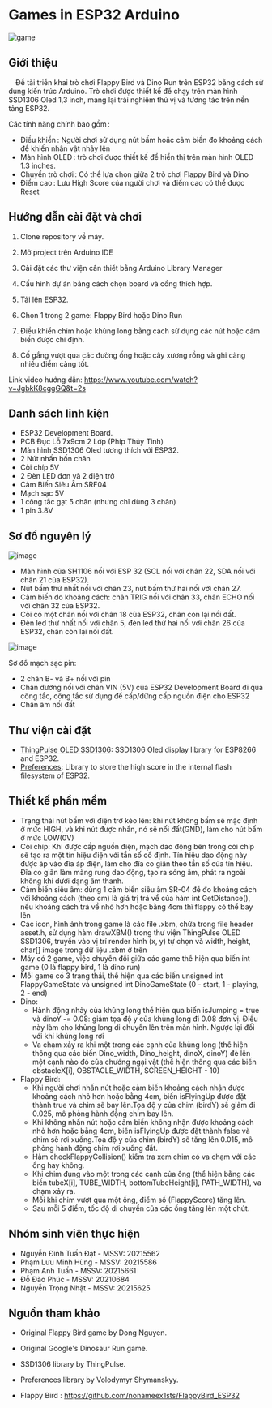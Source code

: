 # Games in ESP32 Arduino

![game](https://github.com/HungHyperX/GamesInESP32-BTLNhung/assets/136741851/aec5e780-e426-4735-95d3-63e418ca2b2e)



## Giới thiệu
&emsp;Đề tài triển khai trò chơi Flappy Bird và Dino Run trên ESP32 bằng cách sử dụng kiến trúc Arduino. Trò chơi được thiết kế để chạy trên màn hình SSD1306 Oled 1,3 inch, mang lại trải nghiệm thú vị và tương tác trên nền tảng ESP32.

Các tính năng chính bao gồm : 
- Điều khiển : Người chơi sử dụng nút bấm hoặc cảm biến đo khoảng cách để khiến nhân vật nhảy lên 
- Màn hình OLED : trò chơi được thiết kế để hiển thị trên màn hình OLED 1.3 inches. 
- Chuyển trò chơi : Có thể lựa chọn giữa 2 trò chơi Flappy Bird và Dino 
- Điểm cao : Lưu High Score của người chơi và điểm cao có thể được Reset

## Hướng dẫn cài đặt và chơi

1. Clone repository về máy.

2. Mở project trên Arduino IDE

3. Cài đặt các thư viện cần thiết bằng Arduino Library Manager

4. Cấu hình dự án bằng cách chọn board và cổng thích hợp.

5. Tải lên ESP32.

6. Chọn 1 trong 2 game: Flappy Bird hoặc Dino Run

7. Điều khiển chim  hoặc khủng long bằng cách sử dụng các nút hoặc cảm biến được chỉ định.

8. Cố gắng vượt qua các đường ống hoặc cây xương rồng và ghi càng nhiều điểm càng tốt.

Link video hướng dẫn: 
https://www.youtube.com/watch?v=JgbkK8cggGQ&t=2s

## Danh sách linh kiện

- ESP32 Development Board.
- PCB Đục Lỗ 7x9cm 2 Lớp (Phíp Thủy Tinh) 
- Màn hình SSD1306 Oled tương thích với ESP32.
- 2 Nút nhấn bốn chân
- Còi chíp 5V
- 2 Đèn LED đơn và 2 điện trở
- Cảm Biến Siêu Âm SRF04
- Mạch sạc 5V
- 1 công tắc gạt 5 chân (nhưng chỉ dùng 3 chân)
- 1 pin 3.8V

## Sơ đồ nguyên lý

![image](https://github.com/HungHyperX/GamesInESP32-BTLNhung/assets/136741851/170443e1-9d3e-4394-997e-8fea894a8980)


- Màn hình của SH1106 nối với ESP 32 (SCL nối với chân 22, SDA nối với chân 21 của ESP32).
- Nút bấm thứ nhất nối với chân 23, nút bấm thứ hai nối với chân 27.
- Cảm biến đo khoảng cách: chân TRIG nối với chân 33, chân ECHO nối với chân 32 của ESP32.
- Còi có một chân nối với chân 18 của ESP32, chân còn lại nối đất.
- Đèn led thứ nhất nối với chân 5, đèn led thứ hai nối với chân 26 của ESP32, chân còn lại nối đất.

![image](https://github.com/HungHyperX/GamesInESP32-BTLNhung/assets/137110849/03d5a613-ba45-4890-9ea4-2948dfb6a1b9)

Sơ đồ mạch sạc pin:
- 2 chân B- và B+ nối với pin
- Chân dương nối với chân VIN (5V) của ESP32 Development Board đi qua công tắc, công tắc sử dụng để cấp/dừng cấp nguồn điện cho ESP32
- Chân âm nối đất  


## Thư viện cài đặt
- [ThingPulse OLED SSD1306](https://github.com/ThingPulse/esp8266-oled-ssd1306.git): SSD1306 Oled display library for ESP8266 and ESP32.
- [Preferences](https://github.com/vshymanskyy/Preferences): Library to store the high score in the internal flash filesystem of ESP32.

## Thiết kế phần mềm

- Trạng thái nút bấm với điện trở kéo lên: khi nút không bấm sẽ mặc định ở mức HIGH, và khi nút được nhấn, nó sẽ nối đất(GND), làm cho nút bấm ở mức LOW(0V)
- Còi chíp:  Khi được cấp nguồn điện, mạch dao động bên trong còi chíp sẽ tạo ra một tín hiệu điện với tần số cố định. Tín hiệu dao động này được áp vào đĩa áp điện, làm cho đĩa co giãn theo tần số của tín hiệu. Đĩa co giãn làm màng rung dao động, tạo ra sóng âm, phát ra ngoài không khí dưới dạng âm thanh. 
- Cảm biến siêu âm: dùng 1 cảm biến siêu âm SR-04 để đo khoảng cách với khoảng cách (theo cm) là giá trị trả về của hàm int GetDistance(), nếu khoảng cách trả về nhỏ hơn hoặc bằng 4cm thì flappy có thể bay lên
- Các icon, hình ảnh trong game là các file .xbm, chứa trong file header asset.h, sử dụng hàm drawXBM() trong thư viện ThingPulse OLED SSD1306, truyền vào vị trí render hình (x, y) tự chọn và width, height, char[] image trong dữ liệu .xbm ở trên
- Máy có 2 game, việc chuyển đổi giữa các game thể hiện qua biến int game (0 là flappy bird, 1 là dino run)
- Mỗi game có 3 trạng thái, thể hiện qua các biến unsigned int FlappyGameState và unsigned int DinoGameState (0 - start, 1 - playing, 2 - end) 
- Dino:
  + Hành động nhảy của khủng long thể hiện qua biến isJumping = true và dinoY -= 0.08: giảm tọa độ y của khủng long đi 0.08 đơn vị. Điều này làm cho khủng long di chuyển lên trên màn hình. Ngược lại đối với khi khủng long rơi
  + Va chạm xảy ra khi một trong các cạnh của khủng long (thể hiện thông qua các biến Dino_width, Dino_height, dinoX, dinoY) đè lên một cạnh nào đó của chướng ngại vật (thể hiện thông qua các biến obstacleX[i], OBSTACLE_WIDTH, SCREEN_HEIGHT - 10)
- Flappy Bird:
  + Khi người chơi nhấn nút hoặc cảm biến khoảng cách nhận được khoảng cách nhỏ hơn hoặc bằng 4cm, biến isFlyingUp được đặt thành true và chim sẽ bay lên.Tọa độ y của chim (birdY) sẽ giảm đi 0.025, mô phỏng hành động chim bay lên.
  + Khi không nhấn nút hoặc cảm biến không nhận được khoảng cách nhỏ hơn hoặc bằng 4cm, biến isFlyingUp được đặt thành false và chim sẽ rơi xuống.Tọa độ y của chim (birdY) sẽ tăng lên 0.015, mô phỏng hành động chim rơi xuống đất.
  + Hàm checkFlappyCollision() kiểm tra xem chim có va chạm với các ống hay không.
  + Khi chim đụng vào một trong các cạnh của ống (thể hiện bằng các biến tubeX[i], TUBE_WIDTH, bottomTubeHeight[i], PATH_WIDTH), va chạm xảy ra.
  + Mỗi khi chim vượt qua một ống, điểm số (FlappyScore) tăng lên.
  + Sau mỗi 5 điểm, tốc độ di chuyển của các ống tăng lên một chút.
## Nhóm sinh viên thực hiện
- Nguyễn Đình Tuấn Đạt - MSSV: 20215562
- Phạm Lưu Minh Hùng - MSSV: 20215586
- Phạm Anh Tuấn - MSSV: 20215661
- Đỗ Đào Phúc - MSSV: 20210684
- Nguyễn Trọng Nhật - MSSV: 20215625

## Nguồn tham khảo
- Original Flappy Bird game by Dong Nguyen.

- Original Google's Dinosaur Run game.

- SSD1306 library by ThingPulse.

- Preferences library by Volodymyr Shymanskyy.

- Flappy Bird : https://github.com/nonameex1sts/FlappyBird_ESP32
